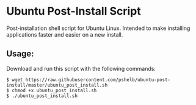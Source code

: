 Ubuntu Post-Install Script
==========================

Post-installation shell script for Ubuntu Linux. Intended to make installing applications faster and easier on a new install.

## Usage:

Download and run this script with the following commands:

    $ wget https://raw.githubusercontent.com/pshelb/ubuntu-post-install/master/ubuntu_post_install.sh
    $ chmod +x ubuntu_post_install.sh
    $ ./ubuntu_post_install.sh